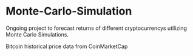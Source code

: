 # Monte-Carlo-Simulation
Ongoing project to forecast returns of different cryptocurrencys utilizing Monte Carlo Simulations.

Bitcoin historical price data from CoinMarketCap
